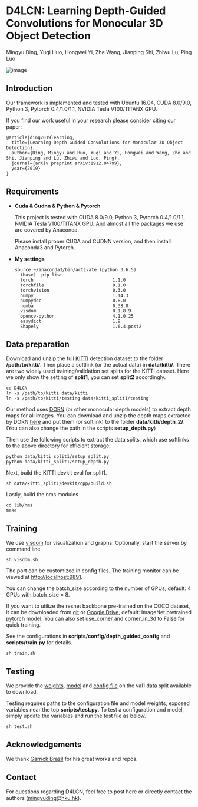 # D4LCN: Learning Depth-Guided Convolutions for Monocular 3D Object Detection

Mingyu Ding, Yuqi Huo, Hongwei Yi, Zhe Wang, Jianping Shi, Zhiwu Lu, Ping Luo

![image](https://github.com/dingmyu/D4LCN/blob/master/demo.gif)

## Introduction

Our framework is implemented and tested with Ubuntu 16.04, CUDA 8.0/9.0, Python 3, Pytorch 0.4/1.0/1.1, NVIDIA Tesla V100/TITANX GPU. 

If you find our work useful in your research please consider citing our paper:

    @article{ding2019learning,
      title={Learning Depth-Guided Convolutions for Monocular 3D Object Detection},
      author={Ding, Mingyu and Huo, Yuqi and Yi, Hongwei and Wang, Zhe and  Shi, Jianping and Lu, Zhiwu and Luo, Ping},
      journal={arXiv preprint arXiv:1912.04799},
      year={2019}
    }

## Requirements

- **Cuda & Cudnn & Python & Pytorch**

    This project is tested with CUDA 8.0/9.0, Python 3, Pytorch 0.4/1.0/1.1, NVIDIA Tesla V100/TITANX GPU. And almost all the packages we use are covered by Anaconda.

    Please install proper CUDA and CUDNN version, and then install Anaconda3 and Pytorch.

- **My settings**

  ```shell
  source ~/anaconda3/bin/activate (python 3.6.5)
	(base)  pip list
	torch                              1.1.0
	torchfile                          0.1.0
	torchvision                        0.3.0
	numpy                              1.14.3
	numpydoc                           0.8.0
	numba                              0.38.0
	visdom                             0.1.8.9
	opencv-python                      4.1.0.25
	easydict                           1.9
	Shapely                            1.6.4.post2
  ```


## Data preparation

Download and unzip the full [KITTI](http://www.cvlibs.net/datasets/kitti/eval_object.php?obj_benchmark=3d) detection dataset to the folder **/path/to/kitti/**. Then place a softlink (or the actual data) in **data/kitti/**. There are two widely used training/validation set splits for the KITTI dataset. Here we only show the setting of **split1**, you can set **split2** accordingly.

  ```shell
cd D4LCN
ln -s /path/to/kitti data/kitti
ln -s /path/to/kitti/testing data/kitti_split1/testing
  ```

Our method uses [DORN](https://github.com/hufu6371/DORN) (or other monocular depth models) to extract depth maps for all images. You can download and unzip the depth maps extracted by DORN [here](https://drive.google.com/open?id=1lSJpQ8GUCxRNtWxo0lduYAbWkkXQa2cb) and put them (or softlink) to the folder **data/kitti/depth_2/**. (You can also change the path in the scripts **setup_depth.py**)

Then use the following scripts to extract the data splits, which use softlinks to the above directory for efficient storage.


  ```shell
python data/kitti_split1/setup_split.py
python data/kitti_split1/setup_depth.py
  ```

Next, build the KITTI devkit eval for split1.

```shell
sh data/kitti_split1/devkit/cpp/build.sh
```

Lastly, build the nms modules

```shell
cd lib/nms
make
```

## Training

We use [visdom](https://github.com/facebookresearch/visdom) for visualization and graphs. Optionally, start the server by command line

```
sh visdom.sh
```
The port can be customized in config files. The training monitor can be viewed at [http://localhost:9891](http://localhost:9891). 

You can change the batch_size according to the number of GPUs, default: 4 GPUs with batch_size = 8.

If you want to utilize the resnet backbone pre-trained on the COCO dataset, it can be downloaded from [git](https://github.com/ruotianluo/pytorch-faster-rcnn) or [Google Drive](https://drive.google.com/drive/folders/0B7fNdx_jAqhtNE10TDZDbFRuU0E), default: ImageNet pretrained pytorch model. You can also set use_corner and corner_in_3d to False for quick training.

See the configurations in **scripts/config/depth_guided_config** and **scripts/train.py** for details. 

``` 
sh train.sh
```

## Testing

We provide the [weights](https://drive.google.com/file/d/1EWrl6-brmrqKJakiTx5tGOE8DA5bdbbr), [model](https://drive.google.com/file/d/1VsmSdy7K9Bnbu6_B7Uvc6Z99ce_tqqyq) and [config file](https://drive.google.com/open?id=1RfV-Q3O0GxDzazNHoWnfk5Vz5y-mbdaB) on the val1 data split available to download.

Testing requires paths to the configuration file and model weights, exposed variables near the top **scripts/test.py**. To test a configuration and model, simply update the variables and run the test file as below. 

```
sh test.sh
```

## Acknowledgements

We thank [Garrick Brazil](https://github.com/garrickbrazil/M3D-RPN) for his great works and repos.

## Contact

For questions regarding D4LCN, feel free to post here or directly contact the authors (mingyuding@hku.hk).
